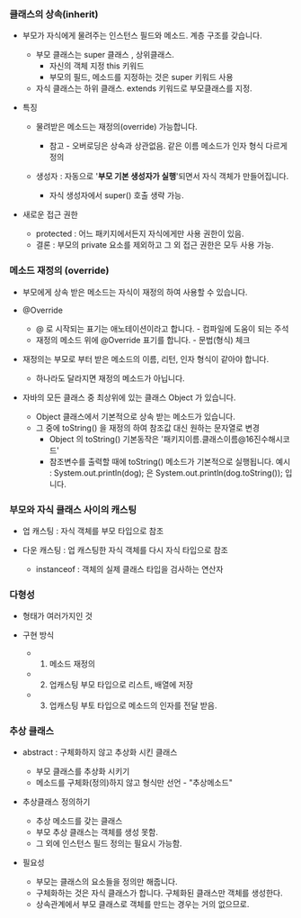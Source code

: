 ### 클래스의 상속(inherit)

- 부모가 자식에게 물려주는 인스턴스 필드와 메소드. 계층 구조를 갖습니다.
  + 부모 클래스는 super 클래스 , 상위클래스. 
      - 자신의 객체 지정 this 키워드
      - 부모의 필드, 메소드를 지정하는 것은 super 키워드 사용
  + 자식 클래스는 하위 클래스. extends 키워드로 부모클래스를 지정.

- 특징 
  + 물려받은 메소드는 재정의(override) 가능합니다.
    - 참고 - 오버로딩은 상속과 상관없음. 같은 이름 메소드가 인자 형식 다르게 정의

  + 생성자 :  자동으로 '__부모 기본 생성자가 실행__'되면서 자식 객체가 만들어집니다.
    - 자식 생성자에서 super() 호출 생략 가능.

- 새로운 접근 권한 
  + protected : 어느 패키지에서든지 자식에게만 사용 권한이 있음.
  + 결론 : 부모의 private 요소를 제외하고 그 외 접근 권한은 모두 사용 가능.


### 메소드 재정의 (override)

- 부모에게 상속 받은 메소드는 자식이 재정의 하여 사용할 수 있습니다.

- @Override  
  + @ 로 시작되는 표기는 애노테이션이라고 합니다.  - 컴파일에 도움이 되는 주석
  + 재정의 메소드 위에 @Override 표기를 합니다. - 문법(형식) 체크

- 재정의는 부모로 부터 받은 메소드의 이름, 리턴, 인자 형식이 같아야 합니다.
  + 하나라도 달라지면 재정의 메소드가 아닙니다.  

- 자바의 모든 클래스 중 최상위에 있는 클래스 Object 가 있습니다.  
  + Object 클래스에서 기본적으로 상속 받는 메소드가 있습니다.
  + 그 중에 toString() 을 재정의 하여 참조값 대신 원하는 문자열로 변경
    - Object 의 toString() 기본동작은 '패키지이름.클래스이름@16진수해시코드'
    - 참조변수를 출력할 때에 toString() 메소드가 기본적으로 실행됩니다.
    예시 : System.out.println(dog); 은 System.out.println(dog.toString()); 입니다.

### 부모와 자식 클래스 사이의 캐스팅

- 업 캐스팅 : 자식 객체를 부모 타입으로 참조

- 다운 캐스팅 : 업 캐스팅한 자식 객체를 다시 자식 타입으로 참조
  + instanceof : 객체의 실제 클래스 타입을 검사하는 연산자
  
### 다형성 

- 형태가 여러가지인 것

- 구현 방식
  + 1. 메소드 재정의
  + 2. 업캐스팅 부모 타입으로 리스트, 배열에 저장
  + 3. 업캐스팅 부토 타입으로 메소드의 인자를 전달 받음.


### 추상 클래스

- abstract : 구체화하지 않고 추상화 시킨 클래스
  + 부모 클래스를 추상화 시키기
  + 메소드를 구체화(정의)하지 않고 형식만 선언 - "추상메소드"

- 추상클래스 정의하기
  + 추상 메소드를 갖는 클래스  
  + 부모 추상 클래스는 객체를 생성 못함.
  + 그 외에 인스턴스 필드 정의는 필요시 가능함.

- 필요성
  + 부모는 클래스의 요소들을 정의만 해줍니다.
  + 구체화하는 것은 자식 클래스가 합니다. 구체화된 클래스만 객체를 생성한다.
  + 상속관계에서 부모 클래스로 객체를 만드는 경우는 거의 없으므로.  